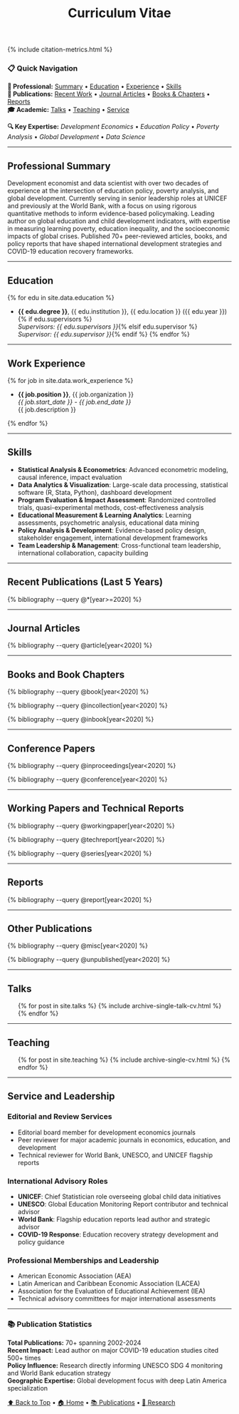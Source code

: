 ﻿---
layout: archive
title: "Curriculum Vitae"
permalink: /cv/
author_profile: true
redirect_from:
  - /resume
---

<!-- Include citation metrics at the top -->
{% include citation-metrics.html %}

### 📋 Quick Navigation

**👤 Professional:** [Summary](#professional-summary) • [Education](#education) • [Experience](#work-experience) • [Skills](#skills)  
**📑 Publications:** [Recent Work](#recent-publications-last-5-years) • [Journal Articles](#journal-articles) • [Books & Chapters](#books-and-book-chapters) • [Reports](#reports)  
**🎓 Academic:** [Talks](#talks) • [Teaching](#teaching) • [Service](#service-and-leadership)

**🔍 Key Expertise:** *Development Economics* • *Education Policy* • *Poverty Analysis* • *Global Development* • *Data Science*

---

## Professional Summary

Development economist and data scientist with over two decades of experience at the intersection of education policy, poverty analysis, and global development. Currently serving in senior leadership roles at UNICEF and previously at the World Bank, with a focus on using rigorous quantitative methods to inform evidence-based policymaking. Leading author on global education and child development indicators, with expertise in measuring learning poverty, education inequality, and the socioeconomic impacts of global crises. Published 70+ peer-reviewed articles, books, and policy reports that have shaped international development strategies and COVID-19 education recovery frameworks.

---

## Education

{% for edu in site.data.education %}
* **{{ edu.degree }}**, {{ edu.institution }}, {{ edu.location }} ({{ edu.year }}){% if edu.supervisors %}  
  *Supervisors: {{ edu.supervisors }}*{% elsif edu.supervisor %}  
  *Supervisor: {{ edu.supervisor }}*{% endif %}
{% endfor %}

---

## Work Experience

{% for job in site.data.work_experience %}
* **{{ job.position }}**, {{ job.organization }}  
  *{{ job.start_date }} - {{ job.end_date }}*  
  {{ job.description }}

{% endfor %}

---

## Skills

* **Statistical Analysis & Econometrics**: Advanced econometric modeling, causal inference, impact evaluation
* **Data Analytics & Visualization**: Large-scale data processing, statistical software (R, Stata, Python), dashboard development  
* **Program Evaluation & Impact Assessment**: Randomized controlled trials, quasi-experimental methods, cost-effectiveness analysis
* **Educational Measurement & Learning Analytics**: Learning assessments, psychometric analysis, educational data mining
* **Policy Analysis & Development**: Evidence-based policy design, stakeholder engagement, international development frameworks
* **Team Leadership & Management**: Cross-functional team leadership, international collaboration, capacity building

---

## Recent Publications (Last 5 Years)

{% bibliography --query @*[year>=2020] %}

---

## Journal Articles

{% bibliography --query @article[year<2020] %}

---

## Books and Book Chapters

{% bibliography --query @book[year<2020] %}

{% bibliography --query @incollection[year<2020] %}

{% bibliography --query @inbook[year<2020] %}

---

## Conference Papers

{% bibliography --query @inproceedings[year<2020] %}

{% bibliography --query @conference[year<2020] %}

---

## Working Papers and Technical Reports

{% bibliography --query @workingpaper[year<2020] %}

{% bibliography --query @techreport[year<2020] %}

{% bibliography --query @series[year<2020] %}

---

## Reports

{% bibliography --query @report[year<2020] %}

---

## Other Publications

{% bibliography --query @misc[year<2020] %}

{% bibliography --query @unpublished[year<2020] %}

---

## Talks

<ul>{% for post in site.talks %}
{% include archive-single-talk-cv.html %}
{% endfor %}</ul>

---

## Teaching

<ul>{% for post in site.teaching %}
{% include archive-single-cv.html %}
{% endfor %}</ul>

---

## Service and Leadership

### Editorial and Review Services
* Editorial board member for development economics journals
* Peer reviewer for major academic journals in economics, education, and development
* Technical reviewer for World Bank, UNESCO, and UNICEF flagship reports

### International Advisory Roles
* **UNICEF**: Chief Statistician role overseeing global child data initiatives
* **UNESCO**: Global Education Monitoring Report contributor and technical advisor
* **World Bank**: Flagship education reports lead author and strategic advisor
* **COVID-19 Response**: Education recovery strategy development and policy guidance

### Professional Memberships and Leadership
* American Economic Association (AEA)
* Latin American and Caribbean Economic Association (LACEA)
* Association for the Evaluation of Educational Achievement (IEA)
* Technical advisory committees for major international assessments

---

### 📚 **Publication Statistics**

**Total Publications:** 70+ spanning 2002-2024  
**Recent Impact:** Lead author on major COVID-19 education studies cited 500+ times  
**Policy Influence:** Research directly informing UNESCO SDG 4 monitoring and World Bank education strategy  
**Geographic Expertise:** Global development focus with deep Latin America specialization

[⬆️ Back to Top](#top) • [🏠 Home](/) • [📚 Publications](/publications/) • [💼 Research](/research/)
